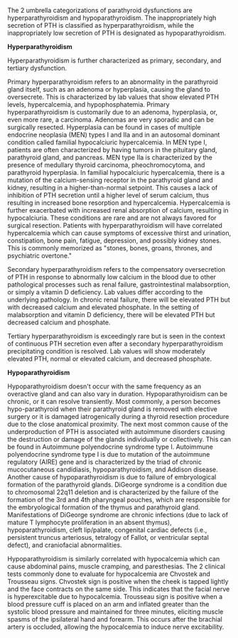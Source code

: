 The 2 umbrella categorizations of parathyroid dysfunctions are hyperparathyroidism and hypoparathyroidism. The inappropriately high secretion of PTH is classified as hyperparathyroidism, while the inappropriately low secretion of PTH is designated as hypoparathyroidism.

**Hyperparathyroidism**

Hyperparathyroidism is further characterized as primary, secondary, and tertiary dysfunction.

Primary hyperparathyroidism refers to an abnormality in the parathyroid gland itself, such as an adenoma or hyperplasia, causing the gland to oversecrete. This is characterized by lab values that show elevated PTH levels, hypercalcemia, and hypophosphatemia. Primary hyperparathyroidism is customarily due to an adenoma, hyperplasia, or, even more rare, a carcinoma. Adenomas are very sporadic and can be surgically resected. Hyperplasia can be found in cases of multiple endocrine neoplasia (MEN) types I and IIa and in an autosomal dominant condition called familial hypocalciuric hypercalcemia. In MEN type I, patients are often characterized by having tumors in the pituitary gland, parathyroid gland, and pancreas. MEN type IIa is characterized by the presence of medullary thyroid carcinoma, pheochromocytoma, and parathyroid hyperplasia. In familial hypocalciuric hypercalcemia, there is a mutation of the calcium-sensing receptor in the parathyroid gland and kidney, resulting in a higher-than-normal setpoint. This causes a lack of inhibition of PTH secretion until a higher level of serum calcium, thus resulting in increased bone resorption and hypercalcemia. Hypercalcemia is further exacerbated with increased renal absorption of calcium, resulting in hypocalciuria. These conditions are rare and are not always favored for surgical resection. Patients with hyperparathyroidism will have correlated hypercalcemia which can cause symptoms of excessive thirst and urination, constipation, bone pain, fatigue, depression, and possibly kidney stones. This is commonly memorized as "stones, bones, groans, thrones, and psychiatric overtone."

Secondary hyperparathyroidism refers to the compensatory oversecretion of PTH in response to abnormally low calcium in the blood due to other pathological processes such as renal failure, gastrointestinal malabsorption, or simply a vitamin D deficiency. Lab values differ according to the underlying pathology. In chronic renal failure, there will be elevated PTH but with decreased calcium and elevated phosphate. In the setting of malabsorption and vitamin D deficiency, there will be elevated PTH but decreased calcium and phosphate.

Tertiary hyperparathyroidism is exceedingly rare but is seen in the context of continuous PTH secretion even after a secondary hyperparathyroidism precipitating condition is resolved. Lab values will show moderately elevated PTH, normal or elevated calcium, and decreased phosphate.

**Hypoparathyroidism**

Hypoparathyroidism doesn't occur with the same frequency as an overactive gland and can also vary in duration. Hypoparathyroidism can be chronic, or it can resolve transiently. Most commonly, a person becomes hypo-parathyroid when their parathyroid gland is removed with elective surgery or it is damaged iatrogenically during a thyroid resection procedure due to the close anatomical proximity. The next most common cause of the underproduction of PTH is associated with autoimmune disorders causing the destruction or damage of the glands individually or collectively. This can be found in Autoimmune polyendocrine syndrome type I. Autoimmune polyendocrine syndrome type I is due to mutation of the autoimmune regulatory (AIRE) gene and is characterized by the triad of chronic mucocutaneous candidiasis, hypoparathyroidism, and Addison disease. Another cause of hypoparathyroidism is due to failure of embryological formation of the parathyroid glands. DiGeorge syndrome is a condition due to chromosomal 22q11 deletion and is characterized by the failure of the formation of the 3rd and 4th pharyngeal pouches, which are responsible for the embryological formation of the thymus and parathyroid gland. Manifestations of DiGeorge syndrome are chronic infections (due to lack of mature T lymphocyte proliferation in an absent thymus), hypoparathyroidism, cleft lip/palate, congenital cardiac defects (i.e., persistent truncus arteriosus, tetralogy of Fallot, or ventricular septal defect), and craniofacial abnormalities.

Hypoparathyroidism is similarly correlated with hypocalcemia which can cause abdominal pains, muscle cramping, and paresthesias. The 2 clinical tests commonly done to evaluate for hypocalcemia are Chvostek and Trousseau signs. Chvostek sign is positive when the cheek is tapped lightly and the face contracts on the same side. This indicates that the facial nerve is hyperexcitable due to hypocalcemia. Trousseau sign is positive when a blood pressure cuff is placed on an arm and inflated greater than the systolic blood pressure and maintained for three minutes, eliciting muscle spasms of the ipsilateral hand and forearm. This occurs after the brachial artery is occluded, allowing the hypocalcemia to induce nerve excitability.
